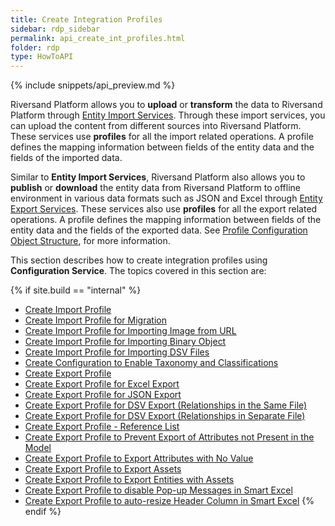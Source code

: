 ```yaml
---
title: Create Integration Profiles
sidebar: rdp_sidebar
permalink: api_create_int_profiles.html
folder: rdp
type: HowToAPI
---
```


{% include snippets/api_preview.md %}

Riversand Platform allows you to **upload** or **transform** the data to Riversand Platform through [Entity Import Services](api_imp_entity_service.html). Through these import services, you can upload the content from different sources into Riversand Platform. These services use **profiles** for all the import related operations. A profile defines the mapping information between fields of the entity data and the fields of the imported data.

Similar to **Entity Import Services**, Riversand Platform also allows you to **publish** or **download** the entity data from Riversand Platform to offline environment in various data formats such as JSON and Excel through [Entity Export Services](api_exp_entity_service.html). These services also use **profiles** for all the export related operations. A profile defines the mapping information between fields of the entity data and the fields of the exported data. See [Profile Configuration Object Structure](api_profile_object_structure.html), for more information.

This section describes how to create integration profiles using **Configuration Service**. The topics covered in this section are:

{% if site.build == "internal" %}
* [Create Import Profile](api_create_imp_profile_config.html)
* [Create Import Profile for Migration](api_create_imp_profile_config1.html)
* [Create Import Profile for Importing Image from URL](api_create_imp_profile_config2.html)
* [Create Import Profile for Importing Binary Object](api_create_imp_profile_config3.html)
* [Create Import Profile for Importing DSV Files](api_create_imp_profile_config4.html)
* [Create Configuration to Enable Taxonomy and Classifications](api_create_imp_profile_config5.html)
* [Create Export Profile](api_create_exp_profile_config.html)
* [Create Export Profile for Excel Export](api_create_exp_profile_config_excel.html)
* [Create Export Profile for JSON Export](api_create_exp_profile_config_json.html)
* [Create Export Profile for DSV Export (Relationships in the Same File)](api_create_exp_profile_config_dsv.html)
* [Create Export Profile for DSV Export (Relationships in Separate File)](api_create_exp_profile_config_dsv_relsep.html)
* [Create Export Profile - Reference List](api_create_exp_profile_config_referencelist.html)
* [Create Export Profile to Prevent Export of Attributes not Present in the Model](api_create_exp_profile_config_non_model_attributes.html)
* [Create Export Profile to Export Attributes with No Value](api_create_exp_profile_config_null_value_attributes.html)
* [Create Export Profile to Export Assets](api_create_exp_profile_config_asset.html)
* [Create Export Profile to Export Entities with Assets](api_create_exp_profile_config_entity_asset.html)
* [Create Export Profile to disable Pop-up Messages in Smart Excel](api_disable_excel_tooltip_excel.html)
* [Create Export Profile to auto-resize Header Column in Smart Excel](api_fit_column_headers_excel.html)
{% endif %}